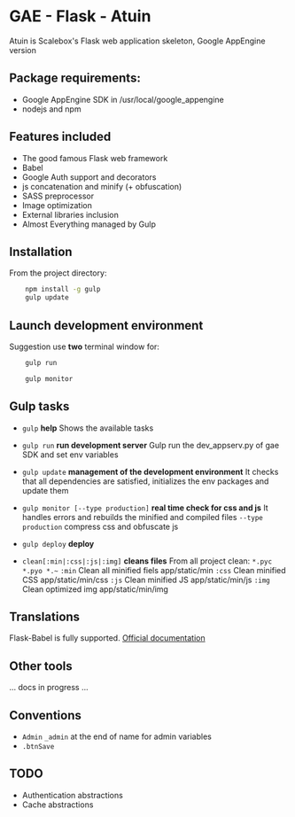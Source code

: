 # GAE - Flask - Atuin

Atuin is Scalebox's Flask web application skeleton, Google AppEngine version

## Package requirements:

 - Google AppEngine SDK in /usr/local/google_appengine
 - nodejs and npm

## Features included

 - The good famous Flask web framework
 - Babel
 - Google Auth support and decorators
 - js concatenation and minify (+ obfuscation)
 - SASS preprocessor
 - Image optimization
 - External libraries inclusion
 - Almost Everything managed by Gulp

## Installation

From the project directory:

```bash
	npm install -g gulp
	gulp update
```

## Launch development environment

Suggestion use **two** terminal window for:
```bash
    gulp run
```
```bash
    gulp monitor
```

## Gulp tasks

 - `gulp`
   **help**
   Shows the available tasks

 - `gulp run`
   **run development server**
   Gulp run the dev_appserv.py of gae SDK and set env variables

 - `gulp update`
    **management of the development environment**
    It checks that all dependencies are satisfied, initializes the env packages and update them

 - `gulp monitor [--type production]`
	**real time check for css and js**
	It handles errors and rebuilds the minified and compiled files
	`--type production` compress css and obfuscate js

 - `gulp deploy`
   **deploy**
   
 - `clean[:min|:css|:js|:img]`
    **cleans files**
	From all project clean: `*.pyc *.pyo *.~`
	`:min` Clean all minified fiels  app/static/min
	`:css` Clean minified CSS  app/static/min/css
	`:js`  Clean minified JS  app/static/min/js
	`:img` Clean optimized img  app/static/min/img

## Translations

Flask-Babel is fully supported. [Official documentation](http://pythonhosted.org/Flask-Babel/)


## Other tools

... docs in progress ...

## Conventions
 - `Admin` `_admin` at the end of name for admin variables
 - `.btnSave`

## TODO

 * Authentication abstractions
 * Cache abstractions
